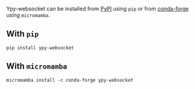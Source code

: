 Ypy-websocket can be installed from [PyPI](https://pypi.org) using `pip` or from [conda-forge](https://conda-forge.org) using `micromamba`.

## With `pip`

```console
pip install ypy-websocket
```

## With `micromamba`

```console
micromamba install -c conda-forge ypy-websocket
```
